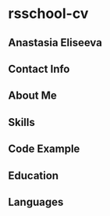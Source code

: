 # rsschool-cv

## Anastasia Eliseeva

## Contact Info

## About Me

## Skills

## Code Example

## Education

## Languages